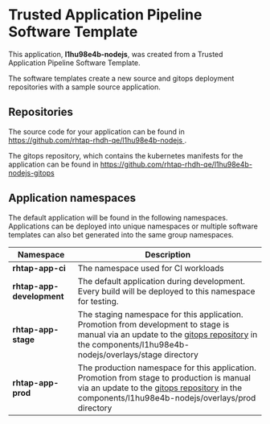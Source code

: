 # Trusted Application Pipeline Software Template

This application, **l1hu98e4b-nodejs**, was created from a Trusted Application Pipeline Software Template.

The software templates create a new source and gitops deployment repositories with a sample source application. 

## Repositories

The source code for your application can be found in [https://github.com/rhtap-rhdh-qe/l1hu98e4b-nodejs ](https://github.com/rhtap-rhdh-qe/l1hu98e4b-nodejs ).
 
The gitops repository, which contains the kubernetes manifests for the application can be found in 
[https://github.com/rhtap-rhdh-qe/l1hu98e4b-nodejs-gitops ](https://github.com/rhtap-rhdh-qe/l1hu98e4b-nodejs-gitops ) 

## Application namespaces 

The default application will be found in the following namespaces. Applications can be deployed into unique namespaces or multiple software templates can also bet generated into the same group namespaces.  

|  Namespace   |  Description   |  
| -------- | -------- |
| **rhtap-app-ci** | The namespace used for CI workloads |
| **rhtap-app-development** | The default application during development. Every build will be deployed to this namespace for testing. |
| **rhtap-app-stage** | The staging namespace for this application. Promotion from development to stage is manual via an update to the [gitops repository](https://github.com/rhtap-rhdh-qe/l1hu98e4b-nodejs-gitops ) in the components/l1hu98e4b-nodejs/overlays/stage directory |
| **rhtap-app-prod** | The production namespace for this application. Promotion from stage to production is manual via an update to the [gitops repository](https://github.com/rhtap-rhdh-qe/l1hu98e4b-nodejs-gitops ) in the components/l1hu98e4b-nodejs/overlays/prod directory |